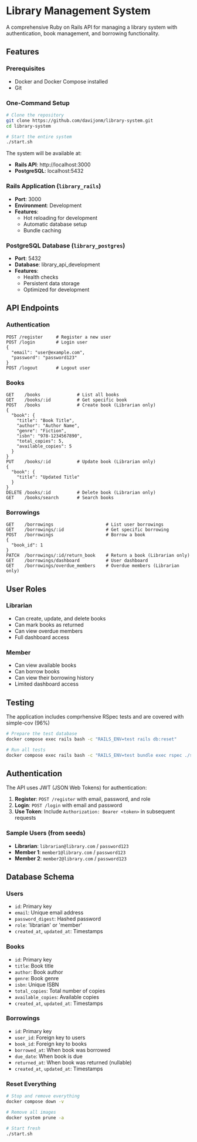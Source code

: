 # Library Management System

A comprehensive Ruby on Rails API for managing a library system with authentication, book management, and borrowing functionality.

## Features

### Prerequisites

- Docker and Docker Compose installed
- Git

### One-Command Setup

```bash
# Clone the repository
git clone https://github.com/davijonm/library-system.git
cd library-system

# Start the entire system
./start.sh
```

The system will be available at:

- **Rails API**: http://localhost:3000
- **PostgreSQL**: localhost:5432


### Rails Application (`library_rails`)

- **Port**: 3000
- **Environment**: Development
- **Features**:
  - Hot reloading for development
  - Automatic database setup
  - Bundle caching

### PostgreSQL Database (`library_postgres`)

- **Port**: 5432
- **Database**: library_api_development
- **Features**:
  - Health checks
  - Persistent data storage
  - Optimized for development

## API Endpoints

### Authentication

```
POST /register     # Register a new user
POST /login        # Login user
{
  "email": "user@example.com",
  "password": "password123"
}
POST /logout       # Logout user
```

### Books

```
GET    /books              # List all books
GET    /books/:id          # Get specific book
POST   /books              # Create book (Librarian only)
{
  "book": {
    "title": "Book Title",
    "author": "Author Name",
    "genre": "Fiction",
    "isbn": "978-1234567890",
    "total_copies": 5,
    "available_copies": 5
  }
}
PUT    /books/:id          # Update book (Librarian only)
{
  "book": {
    "title": "Updated Title"
  }
}
DELETE /books/:id          # Delete book (Librarian only)
GET    /books/search       # Search books
```

### Borrowings

```
GET    /borrowings                    # List user borrowings
GET    /borrowings/:id                # Get specific borrowing
POST   /borrowings                    # Borrow a book
{
  "book_id": 1
}
PATCH  /borrowings/:id/return_book    # Return a book (Librarian only)
GET    /borrowings/dashboard          # User dashboard
GET    /borrowings/overdue_members    # Overdue members (Librarian only)
```

## User Roles

### Librarian

- Can create, update, and delete books
- Can mark books as returned
- Can view overdue members
- Full dashboard access

### Member

- Can view available books
- Can borrow books
- Can view their borrowing history
- Limited dashboard access

## Testing

The application includes comprhensive RSpec tests and are covered with simple-cov (96%)

```bash
# Prepare the test database 
docker compose exec rails bash -c "RAILS_ENV=test rails db:reset"
```

```bash
# Run all tests
docker compose exec rails bash -c "RAILS_ENV=test bundle exec rspec ./spec"
```

## Authentication

The API uses JWT (JSON Web Tokens) for authentication:

1. **Register**: `POST /register` with email, password, and role
2. **Login**: `POST /login` with email and password
3. **Use Token**: Include `Authorization: Bearer <token>` in subsequent requests

### Sample Users (from seeds)

- **Librarian**: `librarian@library.com` / `password123`
- **Member 1**: `member1@library.com` / `password123`
- **Member 2**: `member2@library.com` / `password123`

## Database Schema

### Users

- `id`: Primary key
- `email`: Unique email address
- `password_digest`: Hashed password
- `role`: 'librarian' or 'member'
- `created_at`, `updated_at`: Timestamps

### Books

- `id`: Primary key
- `title`: Book title
- `author`: Book author
- `genre`: Book genre
- `isbn`: Unique ISBN
- `total_copies`: Total number of copies
- `available_copies`: Available copies
- `created_at`, `updated_at`: Timestamps

### Borrowings

- `id`: Primary key
- `user_id`: Foreign key to users
- `book_id`: Foreign key to books
- `borrowed_at`: When book was borrowed
- `due_date`: When book is due
- `returned_at`: When book was returned (nullable)
- `created_at`, `updated_at`: Timestamps

### Reset Everything

```bash
# Stop and remove everything
docker compose down -v

# Remove all images
docker system prune -a

# Start fresh
./start.sh
```
